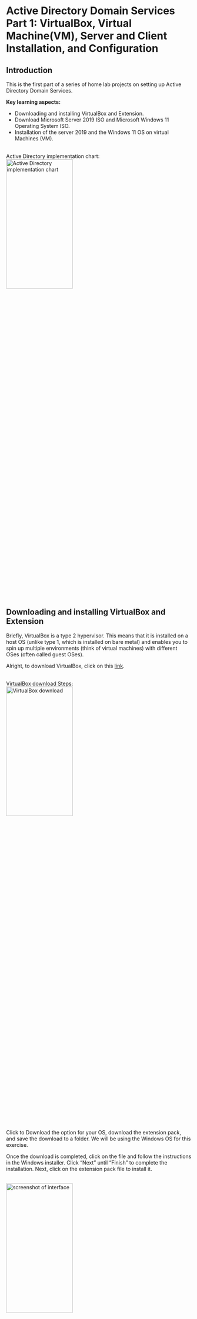 # Active Directory Domain Services Part 1: VirtualBox, Virtual Machine(VM), Server and Client Installation, and Configuration

## Introduction
This is the first part of a series of home lab projects on setting up Active Directory Domain Services.

**Key learning aspects:**

* Downloading and installing VirtualBox and Extension.
* Download Microsoft Server 2019 ISO and Microsoft Windows 11 Operating System ISO.
* Installation of the server 2019 and the Windows 11 OS on virtual Machines (VM).

<br />
Active Directory implementation chart:  <br/>
<img src="https://i.imgur.com/3yTLVv7.png" height="30%" width="60%" alt="Active Directory implementation chart"/>
<br />
<br />

## Downloading and installing VirtualBox and Extension
Briefly, VirtualBox is a type 2 hypervisor. This means that it is installed on a host OS (unlike type 1, which is installed on bare metal) and enables you to spin up multiple environments (think of virtual machines) with different OSes (often called guest OSes).

Alright, to download VirtualBox, click on this [link](https://www.virtualbox.org/wiki/Downloads).

<br />
VirtualBox download Steps:  <br/>
<img src="https://i.imgur.com/Jhcj0t7.png" height="30%" width="60%" alt="VirtualBox download"/>
<br />
<br />

Click to Download the option for your OS, download the extension pack, and save the download to a folder. We will be using the Windows OS for this exercise.

Once the download is completed, click on the file and follow the instructions in the Windows installer. Click “Next” until “Finish” to complete the installation. Next, click on the extension pack file to install it.

<br />
<img src="https://cdn-images-1.medium.com/max/1200/1*l1qBKOBKbBDafxlr5U_5lg.png" height="30%" width="60%" alt="screenshot of interface"/>
<br />

## Download Microsoft Server 2019 ISO and Microsoft Windows 11 Operating System ISO
To download the Microsoft Server 2019 ISO, click on this [link](https://www.microsoft.com/en-us/evalcenter/download-windows-server-2019) to download the 64-bit option.

To download the Windows 11 ISO, click on this [link](https://www.microsoft.com/en-us/software-download/windows11). Scroll down to Windows 11 ISO option => select the option for 64-bit in the dropdown box and click “Download Now” => select the preferred language in the dropdown and click “Confirm.”

<br />
<img src="https://cdn-images-1.medium.com/max/1200/1*lk5e1E--f_7E9dk0oSLf-g.png" height="30%" width="60%" alt="screenshot of interface"/>
<br />

A link will be generated for you to download the 64-bit option.

<br />
<img src="https://cdn-images-1.medium.com/max/1200/1*P1mn4JPVjKgjg-t1V_iAtA.png" height="30%" width="60%" alt="screenshot of interface"/>
<br />

## Installation of the server 2019 and the Windows 11 OS on Virtual Machines (VM)
So far, we got the download part out of the way, and we are now ready to provision virtual machines and have the OSes installed on them to set the stage for the next fun part.

Open the VirtualBox you installed in the previous step and follow the steps below to launch a virtual machine.

1.  Click on the “New” option.

<br />
<img src="https://cdn-images-1.medium.com/max/1200/1*0v0oN704tceYseUPV7kJLw.png" height="30%" width="60%" alt="screenshot of interface"/>
<br />

* **Configure Virtual Machine Details**
    * **Name:**
        ~ Primary-DC. This will be our Domain Controller (DC) since we're installing Active Directory software on it. We're naming it "Primary" because, in a production environment, having more than one DC is recommended for redundancy. Feel free to choose any name you prefer.
    * **ISO Image:**
        ~ Select the Server 2019 ISO file that you previously downloaded.
    * Other fields will automatically be populated. Leave the “Skip unattended installation” box unchecked, then click “Next”.


2.  Choose the credential (username and password) that you will use to log on to the server after boot up. Remember to check the “Guest Additions” box.

<img src="https://cdn-images-1.medium.com/max/1200/1*8597DE4KuKSjs0kKFHP5Gg.png" height="30%" width="60%" alt="screenshot of interface"/>
<br />

3.  Allocate base memory and processor based on your host hardware resources (RAM and CPU). Remember to stay within the green area of the bar.

<img src="https://cdn-images-1.medium.com/max/1200/1*QaEhYoZFKjQva2db9QUbNA.png" height="30%" width="60%" alt="screenshot of interface"/>
<br />

4.  Select the “Create Virtual Hard Disk Now” and allocate the disk size. I decided to use 50 GB.

<img src="https://cdn-images-1.medium.com/max/1200/1*wLHqIcpICRrmwAH_fQSXSQ.png" height="30%" width="60%" alt="screenshot of interface"/>
<br />

5.  Check the summary to be sure everything is okay, then click “Finish.”

<img src="https://cdn-images-1.medium.com/max/1200/1*ZjLYK7NPtao720JnBfm6Uw.png" height="30%" width="60%" alt="screenshot of interface"/>
<br />

    It will take a while to load files and then display the screen below:

<img src="https://cdn-images-1.medium.com/max/1200/1*2umEZtunujMWPNLV8gKMVg.jpeg" height="30%" width="60%" alt="screenshot of interface"/>
<br />

6.  Click next and select one of the options with “Desktop Experience” to enable Graphical User Interface (GUI) on the server. Otherwise, it will just be command-line.

<img src="https://cdn-images-1.medium.com/max/1200/1*AN8Upttx1JDMC8zFkm8jnA.jpeg" height="30%" width="60%" alt="screenshot of interface"/>
<br />

7.  Click “Next” => accept license agreement => Next => Click “custom install”.

<img src="https://cdn-images-1.medium.com/max/1200/1*x6QdRiX3PRIzTd2zB0flNw.jpeg" height="30%" width="60%" alt="screenshot of interface"/>
<br />

8.  Click next, and the server will start to install. After a while, it will boot into Windows eventually.

9.  Set the credentials for the built-in administrator account.

<img src="https://cdn-images-1.medium.com/max/1200/1*Z6ImwRepbfv_GZVGaVlNSQ.jpeg" height="30%" width="60%" alt="screenshot of interface"/>
<br />

10. Once you click “Finish,” it will boot up into the Windows GUI. Select “Input” => “Keyboard” => “Insert Ctrl-Alt-Del” to display the administrator and password field.

<img src="https://cdn-images-1.medium.com/max/1200/1*Z865pDY-W0xZsKpLeN0cDg.png" height="30%" width="60%" alt="screenshot of interface"/>
<br />

**Your turn!** Follow the steps above to launch a virtual machine and the Windows 11 ISO you downloaded.

## Summary
So far, you have downloaded and installed VirtualBox, provisioned virtual machines, and installed operating systems. That is quite a lot you have accomplished already! In the next part, we will configure our Domain Controller and do a lot more fun stuff.
